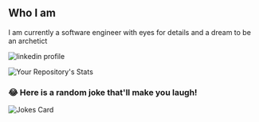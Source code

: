 ## Who I am
I am currently a software engineer with eyes for details and a dream to be an archetict

![linkedin profile](https://www.linkedin.com/in/awad-osman/)


![Your Repository's Stats](https://github-readme-stats.vercel.app/api/top-langs/?username=ta50&theme=blue-green)



### 😂 Here is a random joke that'll make you laugh!
![Jokes Card](https://readme-jokes.vercel.app/api)

